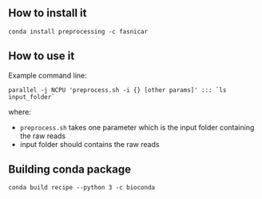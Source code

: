 ## How to install it

```
conda install preprocessing -c fasnicar
```


## How to use it

Example command line:

```
parallel -j NCPU 'preprocess.sh -i {} [other params]' ::: `ls input_folder`
```

where:

- `preprocess.sh` takes one parameter which is the input folder containing the raw reads
- input folder should contains the raw reads


## Building conda package

```
conda build recipe --python 3 -c bioconda
```
